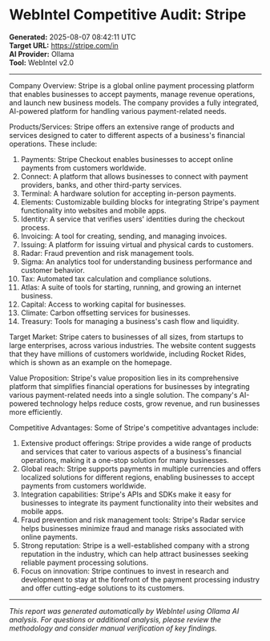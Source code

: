 # WebIntel Competitive Audit: Stripe

**Generated:** 2025-08-07 08:42:11 UTC  
**Target URL:** https://stripe.com/in  
**AI Provider:** Ollama  
**Tool:** WebIntel v2.0

---

Company Overview:
Stripe is a global online payment processing platform that enables businesses to accept payments, manage revenue operations, and launch new business models. The company provides a fully integrated, AI-powered platform for handling various payment-related needs.

Products/Services:
Stripe offers an extensive range of products and services designed to cater to different aspects of a business's financial operations. These include:

1. Payments: Stripe Checkout enables businesses to accept online payments from customers worldwide.
2. Connect: A platform that allows businesses to connect with payment providers, banks, and other third-party services.
3. Terminal: A hardware solution for accepting in-person payments.
4. Elements: Customizable building blocks for integrating Stripe's payment functionality into websites and mobile apps.
5. Identity: A service that verifies users' identities during the checkout process.
6. Invoicing: A tool for creating, sending, and managing invoices.
7. Issuing: A platform for issuing virtual and physical cards to customers.
8. Radar: Fraud prevention and risk management tools.
9. Sigma: An analytics tool for understanding business performance and customer behavior.
10. Tax: Automated tax calculation and compliance solutions.
11. Atlas: A suite of tools for starting, running, and growing an internet business.
12. Capital: Access to working capital for businesses.
13. Climate: Carbon offsetting services for businesses.
14. Treasury: Tools for managing a business's cash flow and liquidity.

Target Market:
Stripe caters to businesses of all sizes, from startups to large enterprises, across various industries. The website content suggests that they have millions of customers worldwide, including Rocket Rides, which is shown as an example on the homepage.

Value Proposition:
Stripe's value proposition lies in its comprehensive platform that simplifies financial operations for businesses by integrating various payment-related needs into a single solution. The company's AI-powered technology helps reduce costs, grow revenue, and run businesses more efficiently.

Competitive Advantages:
Some of Stripe's competitive advantages include:

1. Extensive product offerings: Stripe provides a wide range of products and services that cater to various aspects of a business's financial operations, making it a one-stop solution for many businesses.
2. Global reach: Stripe supports payments in multiple currencies and offers localized solutions for different regions, enabling businesses to accept payments from customers worldwide.
3. Integration capabilities: Stripe's APIs and SDKs make it easy for businesses to integrate its payment functionality into their websites and mobile apps.
4. Fraud prevention and risk management tools: Stripe's Radar service helps businesses minimize fraud and manage risks associated with online payments.
5. Strong reputation: Stripe is a well-established company with a strong reputation in the industry, which can help attract businesses seeking reliable payment processing solutions.
6. Focus on innovation: Stripe continues to invest in research and development to stay at the forefront of the payment processing industry and offer cutting-edge solutions to its customers.

---

*This report was generated automatically by WebIntel using Ollama AI analysis. For questions or additional analysis, please review the methodology and consider manual verification of key findings.*
